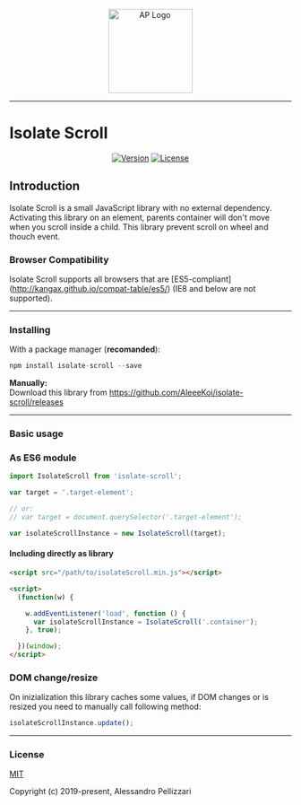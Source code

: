 <p align="center">
  <a href="http://alessandropellizzari.it" target="_blank" rel="noopener noreferrer">
    <img height="150" src="http://alessandropellizzari.it/github/alessandro_pellizzari.png" alt="AP Logo" />
  </a>
</p>

---

# Isolate Scroll

<p align="center">
  <a href="https://www.npmjs.com/package/isolate-scroll"><img src="https://img.shields.io/npm/v/isolate-scroll.svg" alt="Version"></a>
  <a href="https://www.npmjs.com/package/isolate-scroll"><img src="https://img.shields.io/npm/l/isolate-scroll.svg" alt="License"></a>
</p>

## Introduction

Isolate Scroll is a small JavaScript library with no external dependency. 
Activating this library on an element, parents container will don't move when you scroll inside a child. 
This library prevent scroll on wheel and thouch event. 

### Browser Compatibility

Isolate Scroll supports all browsers that are [ES5-compliant] (http://kangax.github.io/compat-table/es5/) (IE8 and below are not supported).

---

### Installing

With a package manager (**recomanded**): 
```js
npm install isolate-scroll --save 
```

**Manually:**  
Download this library from https://github.com/AleeeKoi/isolate-scroll/releases

---

### Basic usage 

### As ES6 module

```js
import IsolateScroll from 'isolate-scroll';

var target = '.target-element';

// or:
// var target = document.querySelector('.target-element');

var isolateScrollInstance = new IsolateScroll(target);
```

#### Including directly as library

```html
<script src="/path/to/isolateScroll.min.js"></script>

<script>
  (function(w) {

    w.addEventListener('load', function () {
      var isolateScrollInstance = IsolateScroll('.container');
    }, true);

  })(window);
</script>
```

### DOM change/resize

On inizialization this library caches some values, if DOM changes or is resized you need to manually call following method: 

```js
isolateScrollInstance.update();
```

--- 

### License

[MIT](http://opensource.org/licenses/MIT)

Copyright (c) 2019-present, Alessandro Pellizzari
